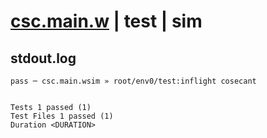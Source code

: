 # [csc.main.w](../../../../../../examples/tests/sdk_tests/math/csc.main.w) | test | sim

## stdout.log
```log
pass ─ csc.main.wsim » root/env0/test:inflight cosecant
 
 
Tests 1 passed (1)
Test Files 1 passed (1)
Duration <DURATION>
```

